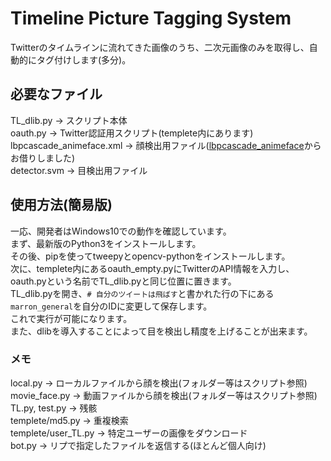 # Timeline Picture Tagging System  
Twitterのタイムラインに流れてきた画像のうち、二次元画像のみを取得し、自動的にタグ付けします(多分)。

## 必要なファイル  
TL_dlib.py -> スクリプト本体  
oauth.py -> Twitter認証用スクリプト(templete内にあります)  
lbpcascade_animeface.xml -> 顔検出用ファイル([lbpcascade_animeface](https://github.com/nagadomi/lbpcascade_animeface)からお借りしました)  
detector.svm -> 目検出用ファイル  

## 使用方法(簡易版)  
一応、開発者はWindows10での動作を確認しています。  
まず、最新版のPython3をインストールします。  
その後、pipを使ってtweepyとopencv-pythonをインストールします。  
次に、templete内にあるoauth_empty.pyにTwitterのAPI情報を入力し、oauth.pyという名前でTL_dlib.pyと同じ位置に置きます。  
TL_dlib.pyを開き、`# 自分のツイートは飛ばす`と書かれた行の下にある`marron_general`を自分のIDに変更して保存します。  
これで実行が可能になります。  
また、dlibを導入することによって目を検出し精度を上げることが出来ます。

### メモ  
local.py -> ローカルファイルから顔を検出(フォルダー等はスクリプト参照)  
movie_face.py -> 動画ファイルから顔を検出(フォルダー等はスクリプト参照)  
TL.py, test.py -> 残骸  
templete/md5.py -> 重複検索  
templete/user_TL.py -> 特定ユーザーの画像をダウンロード  
bot.py -> リプで指定したファイルを返信する(ほとんど個人向け)
